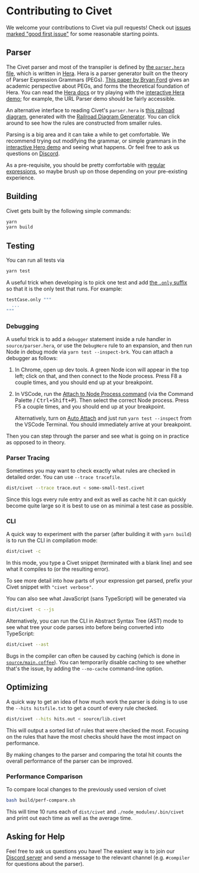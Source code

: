 # Contributing to Civet

We welcome your contributions to Civet via pull requests!  Check out
[issues marked "good first issue"](https://github.com/DanielXMoore/Civet/issues?q=is%3Aissue+is%3Aopen+label%3A%22good+first+issue%22)
for some reasonable starting points.

## Parser

The Civet parser and most of the transpiler is defined by
[the `parser.hera` file](source/parser.hera),
which is written in [Hera](https://github.com/DanielXMoore/Hera).
Hera is a parser generator built on the theory of Parser Expression Grammars
(PEGs).
[This paper by Bryan Ford](https://bford.info/pub/lang/peg.pdf) gives an
academic perspective about PEGs, and forms the theoretical foundation of Hera.
You can read the [Hera docs](https://github.com/DanielXMoore/Hera#readme)
or try playing with the
[interactive Hera demo](https://danielx.net/hera/docs/README.html);
for example, the URL Parser demo should be fairly accessible.

An alternative interface to reading Civet's `parser.hera` is
[this railroad diagram](https://civet.dev/railroad.html),
generated with the
[Railroad Diagram Generator](https://www.bottlecaps.de/rr/ui).
You can click around to see how the rules are constructed from smaller rules.

Parsing is a big area and it can take a while to get comfortable.
We recommend trying out modifying the grammar, or simple grammars in the
[interactive Hero demo](https://danielx.net/hera/docs/README.html)
and seeing what happens.
Or feel free to ask us questions on [Discord](https://discord.gg/xkrW9GebBc).

As a pre-requisite, you should be pretty comfortable with
[regular expressions](https://developer.mozilla.org/en-US/docs/Web/JavaScript/Guide/Regular_Expressions),
so maybe brush up on those depending on your pre-existing experience.

## Building

Civet gets built by the following simple commands:

```sh
yarn
yarn build
```

## Testing

You can run all tests via

```sh
yarn test
```

A useful trick when developing is to pick one test and add
[the `.only` suffix](https://mochajs.org/#exclusive-tests)
so that it is the only test that runs.
For example:

```coffee
testCase.only """
  ...
"""
```

### Debugging

A useful trick is to add a `debugger` statement inside a rule handler in
`source/parser.hera`, or use the `DebugHere` rule to an expansion,
and then run Node in debug mode via `yarn test --inspect-brk`.
You can attach a debugger as follows:

1. In Chrome, open up dev tools.
   A green Node icon will appear in the top left;
   click on that, and then connect to the Node process.
   Press F8 a couple times, and you should end up at your breakpoint.

2. In VSCode, run the
   [Attach to Node Process command](https://code.visualstudio.com/docs/nodejs/nodejs-debugging#_attaching-to-nodejs)
   (via the Command Palette / <kbd>Ctrl+Shift+P</kbd>).
   Then select the correct Node process.
   Press F5 a couple times, and you should end up at your breakpoint.

   Alternatively, turn on
   [Auto Attach](https://code.visualstudio.com/docs/nodejs/nodejs-debugging#_auto-attach)
   and just run `yarn test --inspect` from the VSCode Terminal.
   You should immediately arrive at your breakpoint.

Then you can step through the parser and see what is going on in practice
as opposed to in theory.

### Parser Tracing

Sometimes you may want to check exactly what rules are checked in
detailed order. You can use `--trace tracefile`.

```sh
dist/civet --trace trace.out < some-small-test.civet
```

Since this logs every rule entry and exit as well as cache hit
it can quickly become quite large so it is best to use on as
minimal a test case as possible.

### CLI

A quick way to experiment with the parser (after building it with
`yarn build`) is to run the CLI in compilation mode:

```sh
dist/civet -c
```

In this mode, you type a Civet snippet (terminated with a blank line)
and see what it compiles to (or the resulting error).

To see more detail into how parts of your expression get parsed,
prefix your Civet snippet with `"civet verbose"`.

You can also see what JavaScript (sans TypeScript) will be generated via

```sh
dist/civet -c --js
```

Alternatively, you can run the CLI in Abstract Syntax Tree (AST) mode to see
what tree your code parses into before being converted into TypeScript:

```sh
dist/civet --ast
```

Bugs in the compiler can often be caused by caching (which is done in
[`source/main.coffee`](source/main.coffee)).  You can temporarily disable
caching to see whether that's the issue, by adding the `--no-cache`
command-line option.

## Optimizing

A quick way to get an idea of how much work the parser is doing is to
use the `--hits hitsfile.txt` to get a count of every rule checked.

```sh
dist/civet --hits hits.out < source/lib.civet
```

This will output a sorted list of rules that were checked the most.
Focusing on the rules that have the most checks should have the most
impact on performance.

By making changes to the parser and comparing the total hit counts
the overall performance of the parser can be improved.

### Performance Comparison

To compare local changes to the previously used version of civet

```sh
bash build/perf-compare.sh
```

This will time 10 runs each of `dist/civet` and `./node_modules/.bin/civet`
and print out each time as well as the average time.

## Asking for Help

Feel free to ask us questions you have!
The easiest way is to join our
[Discord server](https://discord.gg/xkrW9GebBc) and send a message to the
relevant channel (e.g. `#compiler` for questions about the parser).
